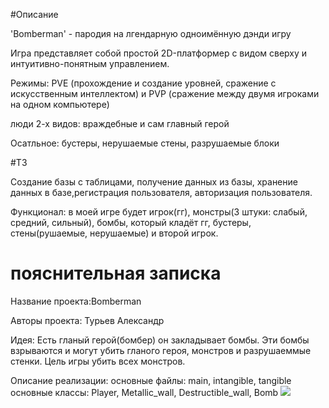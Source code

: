 #Описание

'Bomberman' - пародия на лгендарную одноимённую дэнди игру

Игра представляет собой простой 2D-платформер с видом сверху и интуитивно-понятным управлением.

Режимы: PVE (прохождение и создание уровней, сражение с искусственным интеллектом) и PVP (сражение между двумя игроками на одном компьютере)

люди 2-х видов: враждебные и сам главный герой

Осатльное: бустеры, нерушаемые стены, разрушаемые блоки

#ТЗ

Создание базы с таблицами, получение данных из базы, хранение данных в базе,регистрация пользователя, авторизация пользователя.

Функционал: в моей игре будет игрок(гг), монстры(3 штуки: слабый, средний, сильный), бомбы, который кладёт гг, бустеры, стены(рушаемые, нерушаемые) и второй игрок.


# пояснительная записка

Название проекта:Bomberman

Авторы проекта: Турьев Александр

Идея: Есть гланый герой(бомбер) он закладывает бомбы. Эти бомбы взрываются и могут убить гланого героя, монстров и разрушаеммые стенки. Цель игры убить всех монстров.

Описание реализации:
основные файлы: main, intangible, tangible
основные классы: Player, Metallic_wall, Destructible_wall, Bomb
![](C:\Users\Gamer\Desktop\bomberman\data\screenshot_for_readme.png)